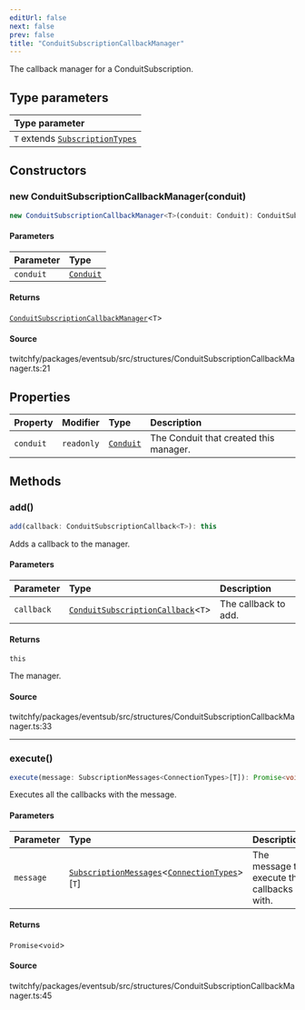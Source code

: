 ```yaml
---
editUrl: false
next: false
prev: false
title: "ConduitSubscriptionCallbackManager"
---
```


The callback manager for a ConduitSubscription.

## Type parameters

| Type parameter |
| :------ |
| `T` extends [`SubscriptionTypes`](/api/eventsub/enumerations/subscriptiontypes/) |

## Constructors

### new ConduitSubscriptionCallbackManager(conduit)

```ts
new ConduitSubscriptionCallbackManager<T>(conduit: Conduit): ConduitSubscriptionCallbackManager<T>
```

#### Parameters

| Parameter | Type |
| :------ | :------ |
| `conduit` | [`Conduit`](/api/eventsub/classes/conduit/) |

#### Returns

[`ConduitSubscriptionCallbackManager`](/api/eventsub/classes/conduitsubscriptioncallbackmanager/)\<`T`\>

#### Source

twitchfy/packages/eventsub/src/structures/ConduitSubscriptionCallbackManager.ts:21

## Properties

| Property | Modifier | Type | Description |
| :------ | :------ | :------ | :------ |
| `conduit` | `readonly` | [`Conduit`](/api/eventsub/classes/conduit/) | The Conduit that created this manager. |

## Methods

### add()

```ts
add(callback: ConduitSubscriptionCallback<T>): this
```

Adds a callback to the manager.

#### Parameters

| Parameter | Type | Description |
| :------ | :------ | :------ |
| `callback` | [`ConduitSubscriptionCallback`](/api/eventsub/type-aliases/conduitsubscriptioncallback/)\<`T`\> | The callback to add. |

#### Returns

`this`

The manager.

#### Source

twitchfy/packages/eventsub/src/structures/ConduitSubscriptionCallbackManager.ts:33

***

### execute()

```ts
execute(message: SubscriptionMessages<ConnectionTypes>[T]): Promise<void>
```

Executes all the callbacks with the message.

#### Parameters

| Parameter | Type | Description |
| :------ | :------ | :------ |
| `message` | [`SubscriptionMessages`](/api/eventsub/interfaces/subscriptionmessages/)\<[`ConnectionTypes`](/api/eventsub/type-aliases/connectiontypes/)\>\[`T`\] | The message to execute the callbacks with. |

#### Returns

`Promise`\<`void`\>

#### Source

twitchfy/packages/eventsub/src/structures/ConduitSubscriptionCallbackManager.ts:45
